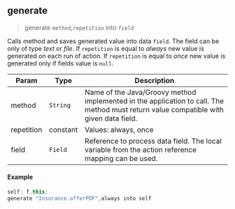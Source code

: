 ## generate

> generate `method`,`repetition` into `field`

Calls method and saves generated value into data `field`. The field can be only of type _text_ or _file_. 
If `repetition` is equal to _always_ new value is generated on each run of action. If `repetition` is equal to _once_ 
new value is generated only if fields value is `null`.

| **Param**  | **Type** | **Description**                                                                                                                       |
| ---------- | -------- | ------------------------------------------------------------------------------------------------------------------------------------- |
| method     | `String` | Name of the Java/Groovy method implemented in the application to call. The method must return value compatible with given data field. |
| repetition | constant | Values: always, once                                                                                                                  |
| field      | `Field`  | Reference to process data field. The local variable from the action reference mapping can be used.                                    |

#### Example
```groovy
self: f.this;
generate "Insurance.offerPDF",always into self
```